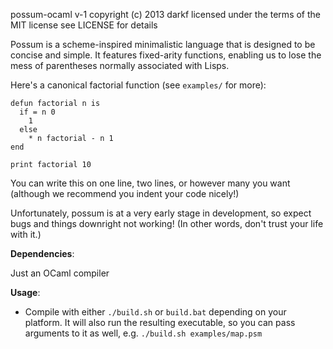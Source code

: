 possum-ocaml v-1
copyright (c) 2013 darkf
licensed under the terms of the MIT license
see LICENSE for details

Possum is a scheme-inspired minimalistic language that is designed to be concise and simple.
It features fixed-arity functions, enabling us to lose the mess of parentheses normally associated with Lisps.

Here's a canonical factorial function (see `examples/` for more):

    defun factorial n is
      if = n 0
        1
      else
        * n factorial - n 1
    end
    
    print factorial 10

You can write this on one line, two lines, or however many you want (although we recommend you indent your code nicely!)

Unfortunately, possum is at a very early stage in development, so expect bugs and things downright not working! (In other words, don't trust your life with it.)

**Dependencies**:

Just an OCaml compiler


**Usage**:

- Compile with either `./build.sh` or `build.bat` depending on your platform. It will also run the resulting executable, so you can pass arguments to it as well, e.g. `./build.sh examples/map.psm`